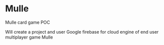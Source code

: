 # Mulle
Mulle card game POC

Will create a project and user Google firebase for cloud engine of end user multiplayer game Mulle
